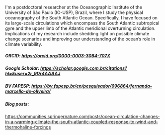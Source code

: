 I'm a postdoctoral researcher at the Oceanographic Institute of the University of São Paulo (IO-USP), Brazil, where I study the physical oceanography of the South Atlantic Ocean. Specifically, I have focused on its large-scale circulations which encompass the South Atlantic subtropical gyre and the upper limb of the Atlantic meridional overturning circulation. Implications of my research include shedding light on possible climate change scenarios and improving our understanding of the ocean’s role in climate variability.


##### ORCID: https://orcid.org/0000-0003-3084-707X

##### Google Scholar: https://scholar.google.com.br/citations?hl=&user=2r_9Dr4AAAAJ

##### BV FAPESP: https://bv.fapesp.br/en/pesquisador/696864/fernanda-marcello-de-oliveira/

##### Blog posts:
https://communities.springernature.com/posts/ocean-circulation-changes-in-a-warming-climate-the-south-atlantic-coupled-response-to-wind-and-thermohaline-forcings
